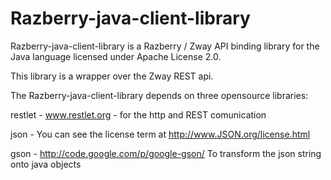 Razberry-java-client-library
============================
Razberry-java-client-library is a Razberry / Zway API binding library for the Java language licensed under Apache License 2.0.

This library is a wrapper over the Zway REST api.

The Razberry-java-client-library depends on three opensource libraries:

restlet - www.restlet.org - for the http and REST comunication

json - You can see the license term at http://www.JSON.org/license.html

gson - http://code.google.com/p/google-gson/ To transform the json string onto java objects
